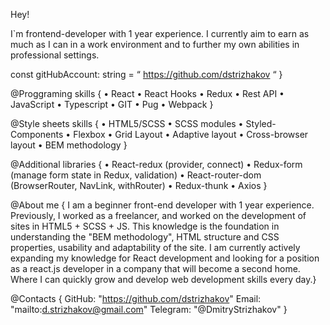 
Hey!

I`m frontend-developer with 1 year experience. I currently aim to earn as much as I can in a work environment and to further my own abilities in professional settings.

const gitHubAccount: string = “ https://github.com/dstrizhakov “ }

@Proggraming skills {
• React
• React Hooks
• Redux
• Rest API
• JavaScript
• Typescript
• GIT
• Pug
• Webpack
}

@Style sheets skills {
• HTML5/SCSS
• SCSS modules
• Styled-Components
• Flexbox
• Grid Layout
• Adaptive layout
• Cross-browser layout
• BEM methodology
}

@Additional libraries {
• React-redux (provider, connect)
• Redux-form (manage form state in Redux, validation)
• React-router-dom (BrowserRouter, NavLink, withRouter)
• Redux-thunk
• Axios
}

@About me {
I am a beginner front-end developer with 1 year experience. 
Previously, I worked as a freelancer, and worked on the development of sites in HTML5 + SCSS + JS. 
This knowledge is the foundation in understanding the "BEM methodology", HTML structure and CSS properties, usability and adaptability of the site. 
I am currently actively expanding my knowledge for React development and looking for a position as a react.js developer in a company that will become a second home. 
Where I can quickly grow and develop web development skills every day.}

@Contacts {
GitHub: "https://github.com/dstrizhakov"
Email: "mailto:d.strizhakov@gmail.com"
Telegram: "@DmitryStrizhakov"
}
